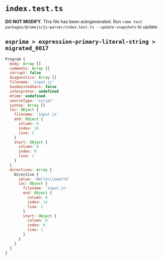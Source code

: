 # `index.test.ts`

**DO NOT MODIFY**. This file has been autogenerated. Run `rome test packages/@romejs/js-parser/index.test.ts --update-snapshots` to update.

## `esprima > expression-primary-literal-string > migrated_0017`

```javascript
Program {
  body: Array []
  comments: Array []
  corrupt: false
  diagnostics: Array []
  filename: 'input.js'
  hasHoistedVars: false
  interpreter: undefined
  mtime: undefined
  sourceType: 'script'
  syntax: Array []
  loc: Object {
    filename: 'input.js'
    end: Object {
      column: 6
      index: 14
      line: 2
    }
    start: Object {
      column: 0
      index: 0
      line: 1
    }
  }
  directives: Array [
    Directive {
      value: 'Hello\\\nworld'
      loc: Object {
        filename: 'input.js'
        end: Object {
          column: 6
          index: 14
          line: 2
        }
        start: Object {
          column: 0
          index: 0
          line: 1
        }
      }
    }
  ]
}
```
